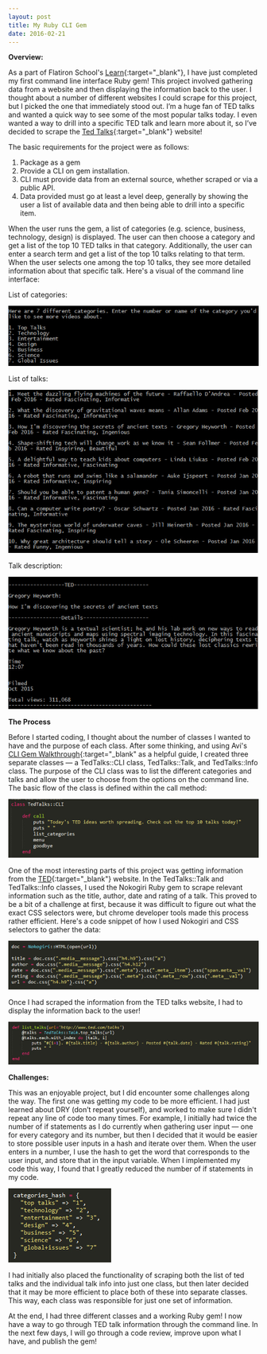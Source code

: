 ```yaml
---
layout: post
title: My Ruby CLI Gem
date: 2016-02-21
---
```


**Overview:**

As a part of Flatiron School's [Learn](https://learn.co/){:target="_blank"}, I have just completed my first command line interface Ruby gem! This project involved gathering data from a website and then displaying the information back to the user. I thought about a number of different websites I could scrape for this project, but I picked the one that immediately stood out. I’m a huge fan of TED talks and wanted a quick way to see some of the most popular talks today. I even wanted a way to drill into a specific TED talk and learn more about it, so I’ve decided to scrape the [Ted Talks](https://www.ted.com/talks){:target="_blank"} website! 

The basic requirements for the project were as follows: 

1.	Package as a gem
2.	Provide a CLI on gem installation.
3.	CLI must provide data from an external source, whether scraped or via a public API.
4.	Data provided must go at least a level deep, generally by showing the user a list of available data and then being able to drill into a specific item.

When the user runs the gem, a list of categories (e.g. science, business, technology, design) is displayed. The user can then choose a category and get a list of the top 10 TED talks in that category. Additionally, the user can enter a search term and get a list of the top 10 talks relating to that term. When the user selects one among the top 10 talks, they see more detailed information about that specific talk. Here's a visual of the command line interface:

List of categories:

![Categories screenshot](/img/categories.jpg)

List of talks:

![talks screenshot](/img/talks.jpg)

Talk description:

![description screenshot](/img/description.jpg)

**The Process**

Before I started coding, I thought about the number of classes I wanted to have and the purpose of each class. After some thinking, and using Avi's [CLI Gem Walkthrough](https://www.youtube.com/watch?v=_lDExWIhYKI){:target="_blank" as a helpful guide, I created three separate classes — a TedTalks::CLI class, TedTalks::Talk, and TedTalks::Info class. The purpose of the CLI class was to list the different categories and talks and allow the user to choose from the options on the command line. The basic flow of the class is defined within the call method:

![CLI method screenshot](/img/cli.jpg)

One of the most interesting parts of this project was getting information from the [TED](https://ted.com/talks){:target="_blank"} website. In the TedTalks::Talk and TedTalks::Info classes, I used the Nokogiri Ruby gem to scrape relevant information such as the title, author, date and rating of a talk. This proved to be a bit of a challenge at first, because it was difficult to figure out what the exact CSS selectors were, but chrome developer tools made this process rather efficient. Here's a code snippet of how I used Nokogiri and CSS selectors to gather the data:

![scraping method screenshot](/img/scrape.jpg)

Once I had scraped the information from the TED talks website, I had to display the information back to the user! 

![list_talks method screenshot](/img/list_talks.jpg)

**Challenges:**

This was an enjoyable project, but I did encounter some challenges along the way. The first one was getting my code to be more efficient. I had just learned about DRY (don’t repeat yourself), and worked to make sure I didn't repeat any line of code too many times. For example, I initially had twice the number of if statements as I do currently when gathering user input — one for every category and its number, but then I decided that it would be easier to store possible user inputs in a hash and iterate over them. When the user enters in a number, I use the hash to get the word that corresponds to the user input, and store that in the input variable. When I implemented my code this way, I found that I greatly reduced the number of if statements in my code.

![hash method screenshot](/img/hash.jpg)


I had initially also placed the functionality of scraping both the list of ted talks and the individual talk info into just one class, but then later decided that it may be more efficient to place both of these into separate classes. This way, each class was responsible for just one set of information.

At the end, I had three different classes and a working Ruby gem! I now have a way to go through TED talk information through the command line. In the next few days, I will go through a code review, improve upon what I have, and publish the gem!
